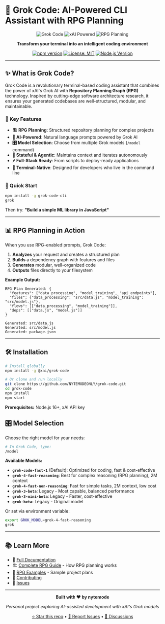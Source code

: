 # 🚀 Grok Code: AI-Powered CLI Assistant with RPG Planning

<div align="center">

![Grok Code](https://img.shields.io/badge/Grok_Code-CLI_AI_Assistant-000?style=for-the-badge&logo=terminal&logoColor=white)
![xAI Powered](https://img.shields.io/badge/Powered_by-xAI-000?style=for-the-badge&logo=x&logoColor=white)
![RPG Planning](https://img.shields.io/badge/Planning-RPG_Graph-FF6B35?style=for-the-badge&logo=graph&logoColor=white)

**Transform your terminal into an intelligent coding environment**

[![npm version](https://img.shields.io/npm/v/@xai/grok-code.svg)](https://www.npmjs.com/package/@xai/grok-code)
[![License: MIT](https://img.shields.io/badge/License-MIT-yellow.svg)](https://opensource.org/licenses/MIT)
[![Node.js Version](https://img.shields.io/badge/node-%3E%3D16.0.0-brightgreen)](https://nodejs.org/)

</div>

---

## ✨ What is Grok Code?

Grok Code is a revolutionary terminal-based coding assistant that combines the power of xAI's Grok AI with **Repository Planning Graph (RPG)** technology. Inspired by cutting-edge software architecture research, it ensures your generated codebases are well-structured, modular, and maintainable.

### 🎯 Key Features

- **🏗️ RPG Planning**: Structured repository planning for complex projects
- **🤖 AI-Powered**: Natural language prompts powered by Grok AI
- **🎛️ Model Selection**: Choose from multiple Grok models (`/model` command)
- **🔄 Stateful & Agentic**: Maintains context and iterates autonomously
- **⚡ Full-Stack Ready**: From scripts to deploy-ready applications
- **🎨 Terminal-Native**: Designed for developers who live in the command line

### 🚀 Quick Start

```bash
npm install -g grok-code-cli
grok
```

Then try: **"Build a simple ML library in JavaScript"**

---

## 📊 RPG Planning in Action

When you use RPG-enabled prompts, Grok Code:

1. **Analyzes** your request and creates a structured plan
2. **Builds** a dependency graph with features and files
3. **Generates** modular, well-organized code
4. **Outputs** files directly to your filesystem

**Example Output:**
```
RPG Plan Generated: {
  "features": ["data_processing", "model_training", "api_endpoints"],
  "files": {"data_processing": "src/data.js", "model_training": "src/model.js"},
  "flows": [["data_processing", "model_training"]],
  "deps": [["data.js", "model.js"]]
}

Generated: src/data.js
Generated: src/model.js
Generated: package.json
```

---

## 🛠️ Installation

```bash
# Install globally
npm install -g @xai/grok-code

# Or clone and run locally
git clone https://github.com/NYTEMODEONLY/grok-code.git
cd grok-code
npm install
npm start
```

**Prerequisites:** Node.js 16+, xAI API key

## 🎛️ Model Selection

Choose the right model for your needs:

```bash
# In Grok Code, type:
/model
```

**Available Models:**
- **`grok-code-fast-1`** (Default): Optimized for coding, fast & cost-effective
- **`grok-4-fast-reasoning`**: Best for complex reasoning (RPG planning), 2M context
- **`grok-4-fast-non-reasoning`**: Fast for simple tasks, 2M context, low cost
- **`grok-3-beta`**: Legacy - Most capable, balanced performance
- **`grok-3-mini-beta`**: Legacy - Faster, cost-effective
- **`grok-beta`**: Legacy - Original model

Or set via environment variable:
```bash
export GROK_MODEL=grok-4-fast-reasoning
grok
```

---

## 📚 Learn More

- 📖 [Full Documentation](https://github.com/NYTEMODEONLY/grok-code/blob/main/README.md)
- 🏗️ [Complete RPG Guide](https://github.com/NYTEMODEONLY/grok-code/blob/main/RPG_GUIDE.md) - How RPG planning works
- 📁 [RPG Examples](https://github.com/NYTEMODEONLY/grok-code/tree/main/examples) - Sample project plans
- 🤝 [Contributing](https://github.com/NYTEMODEONLY/grok-code/blob/main/README.md#contributing)
- 🐛 [Issues](https://github.com/NYTEMODEONLY/grok-code/issues)

---

<div align="center">

**Built with ❤️ by nytemode**

*Personal project exploring AI-assisted development with xAI's Grok models*

[⭐ Star this repo](https://github.com/NYTEMODEONLY/grok-code) • [🐛 Report Issues](https://github.com/NYTEMODEONLY/grok-code/issues) • [💬 Discussions](https://github.com/NYTEMODEONLY/grok-code/discussions)

</div>
